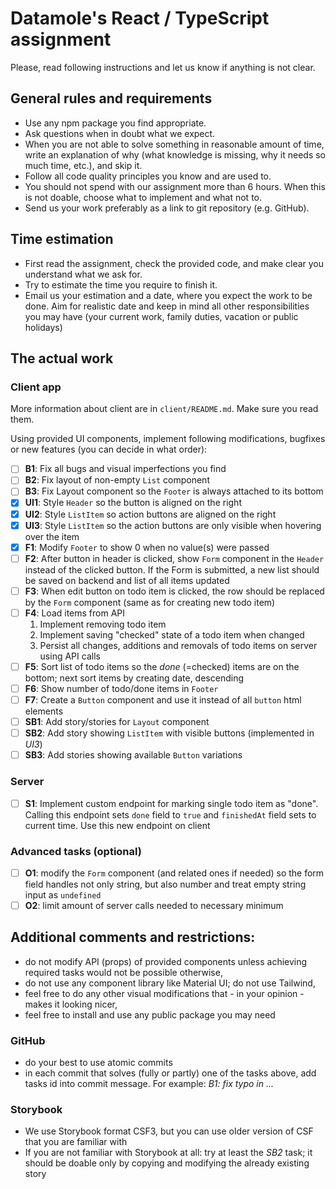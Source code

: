 # Datamole's React / TypeScript assignment

Please, read following instructions and let us know if anything is not clear.

## General rules and requirements

* Use any npm package you find appropriate.
* Ask questions when in doubt what we expect.
* When you are not able to solve something in reasonable amount of time, write an explanation of why
  (what knowledge is missing, why it needs so much time, etc.), and skip it.
* Follow all code quality principles you know and are used to.
* You should not spend with our assignment more than 6 hours.
  When this is not doable, choose what to implement and what not to.
* Send us your work preferably as a link to git repository (e.g. GitHub).

## Time estimation
* First read the assignment, check the provided code, and make clear you understand what we ask for.
* Try to estimate the time you require to finish it.
* Email us your estimation and a date, where you expect the work to be done.
  Aim for realistic date and keep in mind all other responsibilities you may have
  (your current work, family duties, vacation or public holidays)

## The actual work

### Client app
More information about client are in `client/README.md`. Make sure you read them.

Using provided UI components, implement following modifications, bugfixes or new features (you can decide in what order):

- [ ] **B1**: Fix all bugs and visual imperfections you find
- [ ] **B2**: Fix layout of non-empty `List` component
- [ ] **B3**: Fix Layout component so the `Footer` is always attached to its bottom
- [x] **UI1**: Style `Header` so the button is aligned on the right
- [x] **UI2**: Style `ListItem` so action buttons are aligned on the right
- [x] **UI3**: Style `ListItem` so the action buttons are only visible when hovering over the item
- [x] **F1**: Modify `Footer` to show 0 when no value(s) were passed
- [ ] **F2**: After button in header is clicked, show `Form` component in the `Header` instead of the clicked button. If the Form is submitted, a new list should be saved on backend and list of all items updated
- [ ] **F3**: When edit button on todo item is clicked, the row should be replaced by the `Form` component (same as for creating new todo item)
- [ ] **F4**: Load items from API
   1) Implement removing todo item
   1) Implement saving "checked" state of a todo item when changed
   1) Persist all changes, additions and removals of todo items on server using API calls
- [ ] **F5**: Sort list of todo items so the _done_ (=checked) items are on the bottom; next sort items by creating date, descending
- [ ] **F6**: Show number of todo/done items in `Footer`
- [ ] **F7**: Create a `Button` component and use it instead of all `button` html elements
- [ ] **SB1**: Add story/stories for `Layout` component
- [ ] **SB2**: Add story showing `ListItem` with visible buttons (implemented in _UI3_)
- [ ] **SB3**: Add stories showing available `Button` variations

### Server
- [ ] **S1**: Implement custom endpoint for marking single todo item as "done". Calling this endpoint sets `done` field to `true` and `finishedAt` field sets to current time. Use this new endpoint on client

### Advanced tasks (optional)
- [ ] **O1**: modify the `Form` component (and related ones if needed) so the form field handles not only string, but also number and treat empty string input as `undefined`
- [ ] **O2**: limit amount of server calls needed to necessary minimum

## Additional comments and restrictions:
- do not modify API (props) of provided components unless achieving required tasks would not be possible otherwise,
- do not use any component library like Material UI; do not use Tailwind,
- feel free to do any other visual modifications that - in your opinion - makes it looking nicer,
- feel free to install and use any public package you may need

### GitHub
- do your best to use atomic commits
- in each commit that solves (fully or partly) one of the tasks above, add tasks id into commit message. For example: _B1: fix typo in ..._   

### Storybook
- We use Storybook format CSF3, but you can use older version of CSF that you are familiar with
- If you are not familiar with Storybook at all: try at least the _SB2_ task; it should be doable only by copying and modifying the already existing story


